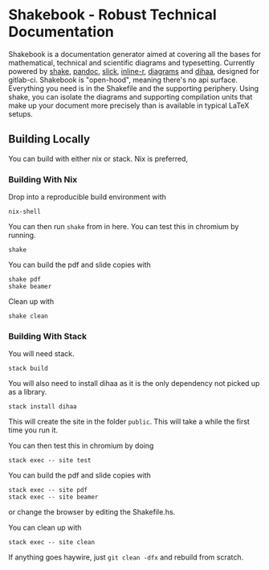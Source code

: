 # Shakebook - Robust Technical Documentation

Shakebook is a documentation generator aimed at covering all the bases for
mathematical, technical and scientific diagrams and typesetting. Currently
powered by [shake](https://shakebuild.com/), [pandoc](https://pandoc.org/),
[slick](https://hackage.haskell.org/package/slick),
[inline-r](https://tweag.github.io/HaskellR/),
[diagrams](https://archives.haskell.org/projects.haskell.org/diagrams/) and
[dihaa](https://bitbucket.org/sascha_wilde/dihaa), designed for gitlab-ci.
Shakebook is "open-hood", meaning there's no api surface. Everything you need
is in the Shakefile and the supporting periphery. Using shake, you can isolate
the diagrams and supporting compilation units that make up your document more
precisely than is available in typical LaTeX setups.

## Building Locally

You can build with either nix or stack. Nix is preferred, 

### Building With Nix

Drop into a reproducible build environment with

    nix-shell

You can then run `shake` from in here. You can test this in chromium by running.

    shake

You can build the pdf and slide copies with

    shake pdf
    shake beamer

Clean up with

    shake clean

### Building With Stack

You will need stack.

    stack build

You will also need to install dihaa as it is the only dependency not picked up
as a library.

    stack install dihaa

This will create the site in the folder `public`. This will take a while the
first time you run it.

You can then test this in chromium by doing

    stack exec -- site test

You can build the pdf and slide copies with

    stack exec -- site pdf
    stack exec -- site beamer

or change the browser by editing the Shakefile.hs.

You can clean up with

    stack exec -- site clean

If anything goes haywire, just `git clean -dfx` and rebuild from scratch.
